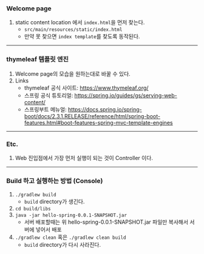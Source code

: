 ### Welcome page
1. static content location 에서 `index.html`을 먼저 찾는다.
    - `src/main/resources/static/index.html` 
    - 만약 못 찾으면 `index template`를 찾도록 동작된다.
---
### thymeleaf 템플릿 엔진
1. Welcome page의 모습을 원하는대로 바꿀 수 있다.
2. Links
   - thymeleaf 공식 사이트: https://www.thymeleaf.org/
   - 스프링 공식 튜토리얼: https://spring.io/guides/gs/serving-web-content/
   - 스프링부트 메뉴얼: https://docs.spring.io/spring-boot/docs/2.3.1.RELEASE/reference/html/spring-boot-features.html#boot-features-spring-mvc-template-engines
---
### Etc.
1. Web 진입점에서 가장 먼저 실행이 되는 것이 Controller 이다.
---
### Build 하고 실행하는 방법 (Console)
1. `./gradlew build`
    - `build` directory가 생긴다.
2. `cd build/libs`
3. `java -jar hello-spring-0.0.1-SNAPSHOT.jar`
    - 서버 배포할때는 위 hello-spring-0.0.1-SNAPSHOT.jar 파일만 복사해서 서버에 넣어서 배포
4. `./gradlew clean` 혹은 `./gradlew clean build`
    - `build` directory가 다시 사라진다.